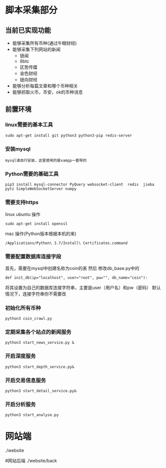 # 脚本采集部分 
## 当前已实现功能
- 能够采集所有币种(通过牛眼财经)
- 能够采集下列网站的新闻
    - 链闻
    - 8btc<br/>
    - 区势传媒
    - 金色财经
    - 链向财经
- 能够分析每篇文章和哪个币种相关
- 能够抓取火币，币安，ok的币种消息
## 前置环境

### linux需要的基本工具
```
sudo apt-get install git python3 python3-pip redis-server 
```
### 安装mysql
```
mysql请自行安装，这里使用的是xampp一套带的
```

### Python需要的基础工具

```
pip3 install mysql-connector PyQuery websocket-client  redis  jieba pytz SimpleWebSocketServer numpy
```


### 需要支持https
linux ubuntu 操作
```
sudo apt-get install openssl
```

mac 操作(Python版本根据本机的来)
```
/Applications/Python\ 3.7/Install\ Certificates.command
```

### 需要配置数据库连接字段
首先，需要在mysql中创建名称为coin的表
然后
修改db_base.py中的
```
def init_db(ip="localhost", user="root", pw="", db_name="coin"):
```
将其设置为自己的数据库连接字符串，主要是user（用户名）和pw（密码）
默认情况下，连接字符串你不需要改
### 初始化所有币种 
```
python3 coin_crawl.py
```

### 定期采集各个站点的新闻服务
```
python3 start_news_service.py &
```
### 开启深度服务
```
python3 start_depth_service.py&
```

### 开启交易信息服务
```
python3 start_detail_service.py&
```
### 开启分析服务
```
python3 start_analyse.py
```
# 网站端
./website

#网站后端
./website/back